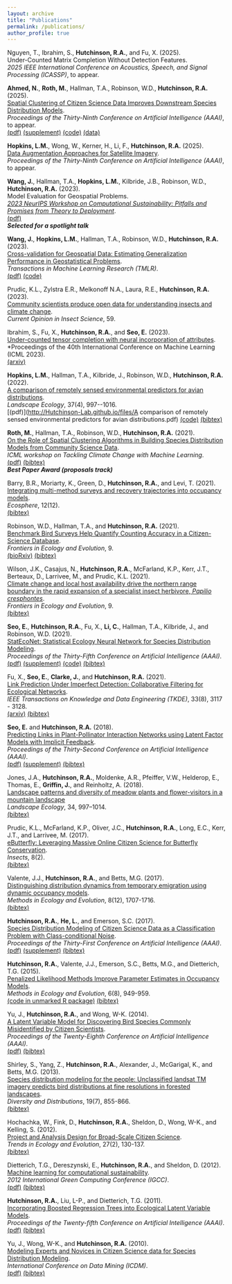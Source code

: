 ```yaml
---
layout: archive
title: "Publications"
permalink: /publications/
author_profile: true
---
```


Nguyen, T., Ibrahim, S., **Hutchinson, R.A.**, and Fu, X. (2025). <br>
Under-Counted Matrix Completion Without Detection Features. <br>
*2025 IEEE International Conference on Acoustics, Speech, and Signal Processing (ICASSP)*, to appear. <br>

**Ahmed, N.**, **Roth, M.**, Hallman, T.A., Robinson, W.D., **Hutchinson, R.A.** (2025). <br>
[Spatial Clustering of Citizen Science Data Improves Downstream Species Distribution Models](https://aaai.org/conference/aaai/aaai-25/aisi-call/). <br>
*Proceedings of the Thirty-Ninth Conference on Artificial Intelligence (AAAI)*, to appear. <br>
[(pdf)](http://Hutchinson-Lab.github.io/files/Spatial_Clustering_for_SDM.pdf) [(supplement)](http://Hutchinson-Lab.github.io/files/Spatial_Clustering_for_SDM_supplementary.pdf) [(code)](https://github.com/Hutchinson-Lab/Spatial-Clustering-for-SDM) [(data)](https://doi.org/10.5281/zenodo.14362178) <br>

**Hopkins, L.M.**, Wong, W., Kerner, H., Li, F., **Hutchinson, R.A.** (2025). <br>
[Data Augmentation Approaches for Satellite Imagery](https://aaai.org/conference/aaai/aaai-25/aisi-call/). <br>
*Proceedings of the Thirty-Ninth Conference on Artificial Intelligence (AAAI)*, to appear. <br>

**Wang, J.**, Hallman, T.A., **Hopkins, L.M.**, Kilbride, J.B., Robinson, W.D., **Hutchinson, R.A.** (2023). <br>
Model Evaluation for Geospatial Problems. <br>
*[2023 NeurIPS Workshop on Computational Sustainability: Pitfalls and Promises from Theory to Deployment](https://www.compsust.net/compsust-2023/)*. <br>
[(pdf)](http://Hutchinson-Lab.github.io/files/wang2023neuripsWksp.pdf)<br>
***Selected for a spotlight talk***<br> 

**Wang, J.**, **Hopkins, L.M.**, Hallman, T.A., Robinson, W.D., **Hutchinson, R.A.** (2023). <br>
[Cross-validation for Geospatial Data: Estimating Generalization Performance in Geostatistical Problems](https://openreview.net/pdf?id=VgJhYu7FmQ). <br>
*Transactions in Machine Learning Research (TMLR)*. <br>
[(pdf)](http://Hutchinson-Lab.github.io/files/wang2023.pdf) [(code)](https://github.com/Hutchinson-Lab/Cross-validation-for-Geospatial-Data) <br>

Prudic, K.L., Zylstra E.R., Melkonoff N.A., Laura, R.E., **Hutchinson, R.A.** (2023).<br>
[Community scientists produce open data for understanding insects and climate change](https://doi.org/10.1016/j.cois.2023.101081).<br>
*Current Opinion in Insect Science*, 59.<br>

Ibrahim, S., Fu, X., **Hutchinson, R.A.**, and **Seo, E.** (2023).<br> 
[Under-counted tensor completion with neural incorporation of attributes](https://icml.cc/virtual/2023/poster/24116).<br> 
*Proceedings of the 40th International Conference on Machine Learning (ICML 2023).<br>
[(arxiv)](https://arxiv.org/abs/2306.03273)

**Hopkins, L.M.**, Hallman, T.A., Kilbride, J., Robinson, W.D., **Hutchinson, R.A.** (2022).<br>
[A comparison of remotely sensed environmental predictors for avian distributions](https://link.springer.com/article/10.1007/s10980-022-01406-y). <br>
*Landscape Ecology*, 37(4), 997--1016.<br>
[(pdf)](http://Hutchinson-Lab.github.io/files/A comparison of remotely sensed environmental predictors for avian distributions.pdf) [(code)](https://github.com/Hutchinson-Lab/Comparison-of-RS-Predictors-for-Avian-Distributions) [(bibtex)](http://Hutchinson-Lab.github.io/files/HopkinsEtAl_LE2022.txt) <br>

**Roth, M.**, Hallman, T.A., Robinson, W.D., **Hutchinson, R.A.** (2021).<br> 
[On the Role of Spatial Clustering Algorithms in Building Species Distribution Models from Community Science Data](https://www.climatechange.ai/papers/icml2021/83).<br> 
*ICML workshop on Tackling Climate Change with Machine Learning*.<br>
[(pdf)](http://Hutchinson-Lab.github.io/files/ICML_CCAI_Proposal_RothEtAl_2021.pdf) [(bibtex)](http://Hutchinson-Lab.github.io/files/ICML_CCAI_Proposal_RothEtAl_2021.txt)<br>
***Best Paper Award (proposals track)***<br> 
 
Barry, B.R., Moriarty, K., Green, D., **Hutchinson, R.A.**, and Levi, T. (2021).<br> 
[Integrating multi-method surveys and recovery trajectories into occupancy models](https://esajournals.onlinelibrary.wiley.com/doi/10.1002/ecs2.3886).<br> 
*Ecosphere*, 12(12).<br>
[(bibtex)](http://Hutchinson-Lab.github.io/files/BarryEtAl_2021.txt) <br>

Robinson, W.D., Hallman, T.A., and **Hutchinson, R.A.** (2021).<br> 
[Benchmark Bird Surveys Help Quantify Counting Accuracy in a Citizen-Science Database](https://www.frontiersin.org/articles/10.3389/fevo.2021.568278/full).<br> 
*Frontiers in Ecology and Evolution*, 9. <br>
[(bioRxiv)](https://www.biorxiv.org/content/10.1101/2020.12.09.418145v1) [(bibtex)](http://Hutchinson-Lab.github.io/files/RobinsonEtAl_2021.txt) <br>

Wilson, J.K., Casajus, N., **Hutchinson, R.A.**, McFarland, K.P., Kerr, J.T., Berteaux, D., Larrivee, M., and Prudic, K.L. (2021).<br> 
[Climate change and local host availability drive the northern range boundary in the rapid expansion of a specialist insect herbivore, <i>Papilio cresphontes</i>](https://www.frontiersin.org/articles/10.3389/fevo.2021.579230/full).<br> 
*Frontiers in Ecology and Evolution*, 9. <br>
[(bibtex)](http://Hutchinson-Lab.github.io/files/WilsonEtAl_2021.txt) <br>

**Seo, E.**, **Hutchinson, R.A.**, Fu, X., **Li, C.**, Hallman, T.A., Kilbride, J., and Robinson, W.D. (2021).<br> 
[StatEcoNet: Statistical Ecology Neural Network for Species Distribution Modeling](https://ojs.aaai.org/index.php/AAAI/article/view/16129).<br>
*Proceedings of the Thirty-Fifth Conference on Artificial Intelligence (AAAI)*.<br> 
[(pdf)](../files/Seo_AAAI_2021.pdf) [(supplement)](../files/AAAI21_Supplement.pdf) [(code)](https://github.com/Hutchinson-Lab/StatEcoNet-AAAI21) [(bibtex)](http://Hutchinson-Lab.github.io/files/Seo_AAAI_2021.txt) <br>

Fu, X., **Seo, E.**, **Clarke, J.**, and **Hutchinson, R.A.** (2021).<br>
[Link Prediction Under Imperfect Detection: Collaborative Filtering for Ecological Networks](https://ieeexplore.ieee.org/abstract/document/8943390).<br>
<i>IEEE Transactions on Knowledge and Data Engineering (TKDE)</i>, 33(8), 3117 - 3128.<br>
[(arxiv)](https://arxiv.org/abs/1910.03659) [(bibtex)](http://Hutchinson-Lab.github.io/files/FuEtAl_2019.txt)

**Seo, E.** and **Hutchinson, R.A.** (2018).<br>
[Predicting Links in Plant-Pollinator Interaction Networks using Latent Factor Models with Implicit Feedback](https://ojs.aaai.org/index.php/AAAI/article/view/11345).<br>
<i>Proceedings of the Thirty-Second Conference on Artificial Intelligence (AAAI)</i>.<br>
[(pdf)](../files/Seo.Hutchinson.2018.pdf) [(supplement)](../files/Seo-Hutchinson_supplemental.pdf) [(bibtex)](http://Hutchinson-Lab.github.io/files/Seo.Hutchinson.2018.txt)

Jones, J.A., **Hutchinson, R.A.**, Moldenke, A.R., Pfeiffer, V.W., Helderop, E., Thomas, E., **Griffin, J.**, and Reinholtz, A. (2018).<br>
[Landscape patterns and diversity of meadow plants and flower-visitors in a mountain landscape](https://link.springer.com/article/10.1007/s10980-018-0740-y)<br>
<i>Landscape Ecology</i>, 34, 997–1014. <br>
[(bibtex)](http://Hutchinson-Lab.github.io/files/JonesEtAl_2019.txt)

Prudic, K.L., McFarland, K.P., Oliver, J.C., **Hutchinson, R.A.**, Long, E.C., Kerr, J.T., and Larrivee, M. (2017).<br> 
[eButterfly: Leveraging Massive Online Citizen Science for Butterfly Conservation](http://www.mdpi.com/2075-4450/8/2/53).<br>
<i>Insects</i>, 8(2). <br>
[(bibtex)](http://Hutchinson-Lab.github.io/files/PrudicEtAl_2017.txt)

Valente, J.J., **Hutchinson, R.A.**, and Betts, M.G. (2017).<br>
[Distinguishing distribution dynamics from temporary emigration using dynamic occupancy models](http://onlinelibrary.wiley.com/doi/10.1111/2041-210X.12840/abstract).<br>
<i>Methods in Ecology and Evolution</i>, 8(12), 1707-1716.<br>
[(bibtex)](http://Hutchinson-Lab.github.io/files/ValenteEtAl_2017.txt)

**Hutchinson, R.A.**, **He, L.**, and Emerson, S.C. (2017).<br>
[Species Distribution Modeling of Citizen Science Data as a Classification Problem with Class-conditional Noise](https://aaai.org/papers/04516-species-distribution-modeling-of-citizen-science-data-as-a-classification-problem-with-class-conditional-noise/).<br>
<i>Proceedings of the Thirty-First Conference on Artificial Intelligence (AAAI)</i>.<br>
[(pdf)](../files/Hutchinson_AAAI_2017.pdf) [(supplement)](../files/Hutchinson_AAAI_2017_supplement.pdf) [(bibtex)](http://Hutchinson-Lab.github.io/files/Hutchinson_AAAI_2017.txt)

**Hutchinson, R.A.**, Valente, J.J., Emerson, S.C., Betts, M.G., and Dietterich, T.G. (2015).<br>
[Penalized Likelihood Methods Improve Parameter Estimates in Occupancy Models](http://onlinelibrary.wiley.com/doi/10.1111/2041-210X.12368/abstract).<br>
<i>Methods in Ecology and Evolution</i>, 6(8), 949-959.<br>
[(code in unmarked R package)](https://cran.r-project.org/web/packages/unmarked/index.html) [(bibtex)](http://Hutchinson-Lab.github.io/files/HutchinsonEtAl_2015.txt)

Yu, J., **Hutchinson, R.A.**, and Wong, W-K. (2014).<br>
[A Latent Variable Model for Discovering Bird Species Commonly Misidentified by Citizen Scientists](https://ojs.aaai.org/index.php/AAAI/article/view/8763/8622).<br>
<i>Proceedings of the Twenty-Eighth Conference on Artificial Intelligence (AAAI)</i>.<br>
[(pdf)](../files/AAAI2014.MSOD.cameraready.pdf) [(bibtex)](http://Hutchinson-Lab.github.io/files/YuEtAl_2014.txt)

Shirley, S., Yang, Z., **Hutchinson, R.A.**, Alexander, J., McGarigal, K., and Betts, M.G. (2013).<br>
[Species distribution modeling for the people: Unclassified landsat TM imagery predicts bird distributions at fine resolutions in forested landscapes](https://onlinelibrary.wiley.com/doi/full/10.1111/ddi.12093).<br>
<i>Diversity and Distributions</i>, 19(7), 855-866. <br>
[(bibtex)](http://Hutchinson-Lab.github.io/files/ShirleyEtAl_2013.txt)

Hochachka, W., Fink, D., **Hutchinson, R.A.**, Sheldon, D., Wong, W-K., and Kelling, S. (2012).<br>
[Project
and Analysis
Design for Broad-Scale Citizen Science](http://www.sciencedirect.com/science/article/pii/S0169534711003296).<br>
<i>Trends in Ecology and Evolution</i>, 27(2), 130-137. <br>
[(bibtex)](http://Hutchinson-Lab.github.io/files/HochachkaEtAl_2012.txt)

Dietterich, T.G., Dereszynski, E., **Hutchinson, R.A.**, and Sheldon, D. (2012).<br>
[Machine learning for computational sustainability](https://ieeexplore.ieee.org/document/6322258).<br>
<i>2012 International Green Computing Conference (IGCC)</i>.<br>
[(pdf)](../files/dietterich-dereszynski-hutchinson-sheldon-ml-for-comp-sust-igcc2012.pdf) [(bibtex)](http://Hutchinson-Lab.github.io/files/DietterichEtAl_2012.txt)

**Hutchinson, R.A.**, Liu, L-P., and Dietterich, T.G. (2011).<br>
[Incorporating Boosted Regression Trees into Ecological Latent Variable Models](https://ojs.aaai.org/index.php/AAAI/article/view/7801).<br>
<i>Proceedings of the Twenty-fifth Conference on Artificial Intelligence (AAAI)</i>.<br>
[(pdf)](../files/AAAI11.pdf) [(bibtex)](http://Hutchinson-Lab.github.io/files/Hutchinson_2011.txt)

Yu, J., Wong, W-K., and **Hutchinson, R.A.** (2010).<br>
[Modeling Experts and Novices in Citizen Science data for Species Distribution Modeling](https://ieeexplore.ieee.org/document/5694101).<br>
<i>International Conference on Data Mining (ICDM)</i>.<br>
[(pdf)](../files/Yu.Wong.Hutchinson.pdf) [(bibtex)](http://Hutchinson-Lab.github.io/files/YuEtAl_2010.txt)

